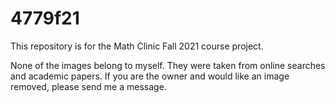 # 4779f21
This repository is for the Math Clinic Fall 2021 course project.

None of the images belong to myself. They were taken from online searches and academic papers. If you are the owner and would like an image removed, please send me a message.
